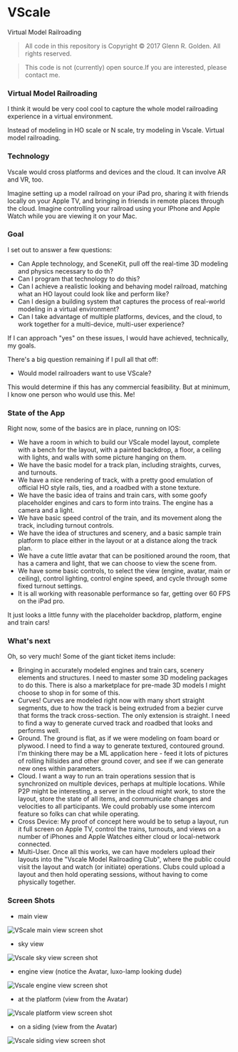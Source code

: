 # VScale
Virtual Model Railroading

> All code in this repository is Copyright © 2017 Glenn R. Golden. All rights reserved.

> This code is not (currently) open source.If you are interested, please contact me.

### Virtual Model Railroading

I think it would be very cool cool to capture the whole model railroading experience in a virtual environment.

Instead of modeling in HO scale or N scale, try  modeling in Vscale.  Virtual model railroading.

### Technology

Vscale would cross platforms and devices and the cloud.  It can involve AR and VR, too.

Imagine setting up a model railroad on your iPad pro, sharing it with friends locally on your Apple TV, and bringing in friends in remote places through the cloud.  Imagine controlling your railroad using your IPhone and Apple Watch while you are viewing it on your Mac.

### Goal

I set out to answer a few questions:

* Can Apple technology, and SceneKit, pull off the real-time 3D modeling and physics necessary to do th?
* Can I program that technology to do this?
* Can I achieve a realistic looking and behaving model railroad, matching what an HO layout could look like and perform like?
* Can I design a building system that captures the process of real-world modeling in a virtual environment?
* Can I take advantage of multiple platforms, devices, and the cloud, to work together for a multi-device, multi-user experience?

If I can approach "yes" on these issues, I would have achieved, technically, my goals.

There's a big question remaining if I pull all that off:

* Would model railroaders want to use VScale?

This would determine if this has any commercial feasibility.  But at minimum, I know one person who would use this.  Me!

### State of the App

Right now, some of the basics are in place, running on IOS:

* We have a room in which to build our VScale model layout, complete with a bench for the layout, with a painted backdrop, a floor, a ceiling with lights, and walls with some picture hanging on them.
* We have the basic model for a track plan, including straights, curves, and turnouts.
* We have a nice rendering of track, with a pretty good emulation of official HO style rails, ties, and a roadbed with a stone texture.
* We have the basic idea of trains and train cars, with some goofy placeholder engines and cars to form into trains.  The engine has a camera and a light.
* We have basic speed control of the train, and its movement along the track, including turnout controls.
* We have the idea of structures and scenery, and a basic sample train platform to place either in the layout or at a distance along the track plan.
* We have a cute little avatar that can be positioned around the room, that has a camera and light, that we can choose to view the scene from.
* We have some basic controls, to select the view (engine, avatar, main or ceiling), control lighting, control engine speed, and cycle through some fixed turnout settings.
* It is all working with reasonable performance so far, getting over 60 FPS on the iPad pro.

It just looks a little funny with the placeholder backdrop, platform, engine and train cars!

### What's next

Oh, so very much!  Some of the giant ticket items include:

* Bringing in accurately modeled engines and train cars, scenery elements and structures.  I need to master some 3D modeling packages to do this.  There is also a marketplace for pre-made 3D models I might choose to shop in for some of this.
* Curves!  Curves are modeled right now with many short straight segments, due to how the track is being extruded from a bezier curve that forms the track cross-section.  The only extension is straight.  I need to find a way to generate curved track and roadbed that looks and performs well.
* Ground.  The ground is flat, as if we were modeling on foam board or plywood.  I need to find a way to generate textured, contoured ground.  I'm thinking there may be a ML application here - feed it lots of pictures of rolling hillsides and other ground cover, and see if we can generate new ones within parameters.
* Cloud.  I want a way to run an train operations session that is synchronized on multiple devices, perhaps at multiple locations.  While P2P might be interesting, a server in the cloud might work, to store the layout, store the state of all items, and communicate changes and velocities to all participants.  We could probably use some intercom feature so folks can chat while operating.
* Cross Device: My proof of concept here would be to setup a layout, run it full screen on Apple TV, control the trains, turnouts, and views on a number of iPhones and Apple Watches either cloud or local-network connected.
* Multi-User.  Once all this works, we can have modelers upload their layouts into the "Vscale Model Railroading Club", where the public could visit the layout and watch (or initiate) operations.  Clubs could upload a layout and then hold operating sessions, without having to come physically together.

### Screen Shots

* main view

![VScale main view screen shot](https://raw.githubusercontent.com/ggolden/Vscale/master/screen_shots/20170410_main_view.png)

* sky view

![Vscale sky view screen shot](https://raw.githubusercontent.com/ggolden/Vscale/master/screen_shots/20170410_sky_view.png)

* engine view (notice the Avatar, luxo-lamp looking dude)

![Vscale engine view screen shot](https://raw.githubusercontent.com/ggolden/Vscale/master/screen_shots/20170410_engine_view.png)

* at the platform (view from the Avatar)

![Vscale platform view screen shot](https://raw.githubusercontent.com/ggolden/Vscale/master/screen_shots/20170410_platform.png)

* on a siding (view from the Avatar)

![Vscale siding view screen shot](https://raw.githubusercontent.com/ggolden/Vscale/master/screen_shots/20170410_siding.png)
